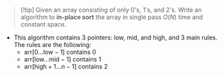 > [!tip] Given an array consisting of only $0$'s, $1$'s, and $2$'s. Write an algorithm to **in-place sort** the array in single pass $O(N)$ time and constant space.
- This algorithm contains 3 pointers: low, mid, and high, and 3 main rules. The rules are the following:
	- $\text{arr}[0\dots \text{low}-1]$ contains $0$
	- $\text{arr}[\text{low}\dots \text{mid}-1]$ contains 1
	- $\text{arr}[\text{high}+1\dots n-1]$ contains 2